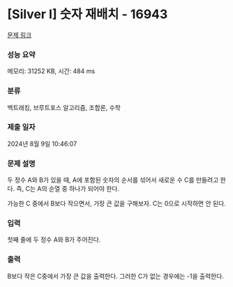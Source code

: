 # [Silver I] 숫자 재배치 - 16943 

[문제 링크](https://www.acmicpc.net/problem/16943) 

### 성능 요약

메모리: 31252 KB, 시간: 484 ms

### 분류

백트래킹, 브루트포스 알고리즘, 조합론, 수학

### 제출 일자

2024년 8월 9일 10:46:07

### 문제 설명

<p>두 정수 A와 B가 있을 때, A에 포함된 숫자의 순서를 섞어서 새로운 수 C를 만들려고 한다. 즉, C는 A의 순열 중 하나가 되어야 한다. </p>

<p>가능한 C 중에서 B보다 작으면서, 가장 큰 값을 구해보자. C는 0으로 시작하면 안 된다.</p>

### 입력 

 <p>첫째 줄에 두 정수 A와 B가 주어진다.</p>

### 출력 

 <p>B보다 작은 C중에서 가장 큰 값을 출력한다. 그러한 C가 없는 경우에는 -1을 출력한다.</p>

